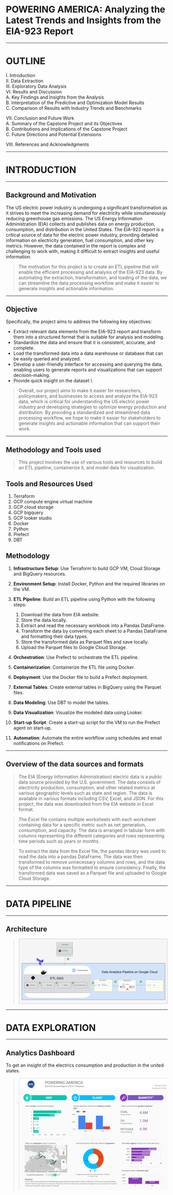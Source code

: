 # POWERING AMERICA: Analyzing the Latest Trends and Insights from the EIA-923 Report
---
# OUTLINE
I. Introduction \
II. Data Extraction \
III. Exploratory Data Analysis \
VI. Results and Discussion \
A. Key Findings and Insights from the Analysis \
B. Interpretation of the Predictive and Optimization Model Results \
C. Comparison of Results with Industry Trends and Benchmarks

VII. Conclusion and Future Work \
A. Summary of the Capstone Project and its Objectives \
B. Contributions and Implications of the Capstone Project \
C. Future Directions and Potential Extensions

VIII. References and Acknowledgments

---
# INTRODUCTION

---
## Background and Motivation
The US electric power industry is undergoing a significant transformation as it strives to meet the increasing demand for electricity while simultaneously reducing greenhouse gas emissions. The US Energy Information Administration (EIA) collects and publishes data on energy production, consumption, and distribution in the United States. The EIA-923 report is a critical source of data for the electric power industry, providing detailed information on electricity generation, fuel consumption, and other key metrics. However, the data contained in the report is complex and challenging to work with, making it difficult to extract insights and useful information.
> The motivation for this project is to create an ETL pipeline that will enable the efficient processing and analysis of the EIA-923 data. By automating the extraction, transformation, and loading of the data, we can streamline the data processing workflow and make it easier to generate insights and actionable information.

---
## Objective
Specifically, the project aims to address the following key objectives:

- Extract relevant data elements from the EIA-923 report and transform them into a structured format that is suitable for analysis and modeling.
- Standardize the data and ensure that it is consistent, accurate, and complete.
- Load the transformed data into a data warehouse or database that can be easily queried and analyzed.
- Develop a user-friendly interface for accessing and querying the data, enabling users to generate reports and visualizations that can support decision-making.
- Provide quick insight on the dataset \
> Overall, our project aims to make it easier for researchers, policymakers, and businesses to access and analyze the EIA-923 data, which is critical for understanding the US electric power industry and developing strategies to optimize energy production and distribution. By providing a standardized and streamlined data processing workflow, we hope to make it easier for stakeholders to generate insights and actionable information that can support their work.

---
## Methodology and Tools used

> This project involves the use of various tools and resources to build an ETL pipeline, containerize it, and model data for visualization.

## Tools and Resources Used
1. Terraform
2. GCP compute engine virtual machine
3. GCP cloud storage
4. GCP bigquery
5. GCP looker studio
6. Docker
7. Python
8. Prefect 
9. DBT

## Methodology

1. **Infrastructure Setup**: Use Terraform to build GCP VM, Cloud Storage and BigQuery resources.

2. **Environment Setup**: Install Docker, Python and the required libraries on the VM.

3. **ETL Pipeline**: Build an ETL pipeline using Python with the following steps:
    1. Download the data from EIA website.
    2. Store the data locally.
    3. Extract and read the necessary workbook into a Pandas DataFrame.
    4. Transform the data by converting each sheet to a Pandas DataFrame and formatting their data types.
    5. Store the transformed data as Parquet files and save locally.
    6. Upload the Parquet files to Google Cloud Storage.

4. **Orchestration**: Use Prefect to orchestrate the ETL pipeline.

5. **Containerization**: Containerize the ETL file using Docker.

6. **Deployment**: Use the Docker file to build a Prefect deployment.

7. **External Tables**: Create external tables in BigQuery using the Parquet files.

8. **Data Modeling**: Use DBT to model the tables.

9. **Data Visualization**: Visualize the modeled data using Looker.

10. **Start-up Script**: Create a start-up script for the VM to run the Prefect agent on start-up.

11. **Automation**: Automate the entire workflow using schedules and email notifications on Prefect.

---
## Overview of the data sources and formats 

> The EIA (Energy Information Administration) electric data is a public data source provided by the U.S. government. The data consists of electricity production, consumption, and other related metrics at various geographic levels such as state and region. The data is available in various formats including CSV, Excel, and JSON. For this project, the data was downloaded from the EIA website in Excel format.

> The Excel file contains multiple worksheets with each worksheet containing data for a specific metric such as net generation, consumption, and capacity. The data is arranged in tabular form with columns representing the different categories and rows representing time periods such as years or months.

> To extract the data from the Excel file, the pandas library was used to read the data into a pandas DataFrame. The data was then transformed to remove unnecessary columns and rows, and the data type of the columns was formatted to ensure consistency. Finally, the transformed data was saved as a Parquet file and uploaded to Google Cloud Storage.

---
# DATA PIPELINE
---
## Architecture
> ![png1](https://github.com/uchiharon/DataTalksClub_de-zoomcamp_CapStone_Project/blob/main/Pictures/Project%20workflow.png)

---
# DATA EXPLORATION
---
## Analytics Dashboard
To get an insight of the electrics consumption and production in the united states.
> ![png2](https://github.com/uchiharon/DataTalksClub_de-zoomcamp_CapStone_Project/blob/main/Pictures/looker.png)
